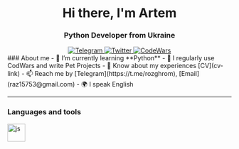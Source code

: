 <div id="header" align="center">

<h1>Hi there, I'm Artem</h1>
<h3>Python Developer from Ukraine</h3>
</div>
<div id="socials" align="center">
<a href="https://t.me/rozghrom">
    <img src="https://img.shields.io/badge/Telegram-black?style=for-the-badge&logo=Telegram&logoColor=white" alt="Telegram"/>
</a>
<a href="https://x.com/rozghrom">
    <img src="https://img.shields.io/badge/Twitter-black?style=for-the-badge&logo=Twitter&logoColor=white" alt="Twitter"/>
</a>
<a href="https://www.codewars.com/users/rozghrom">
    <img src="https://img.shields.io/badge/CodeWars-black?style=for-the-badge&logo=codewars&logoColor=white" alt="CodeWars"/>
</a>
</div>
### About me
- 🧠 I’m currently learning **Python**
- 📝 I regularly use CodWars and write Pet Projects
- 📄 Know about my experiences [CV](cv-link)
- 📫 Reach me by [Telegram](https://t.me/rozghrom), [Email](raz15753@gmail.com)
- 🌍 I speak English
  
---

### Languages and tools

<img src="https://cdn.jsdelivr.net/gh/devicons/devicon/icons/javascript/javascript-original.svg" title="js" width="40" height="40"/>&nbsp;

<!--
**rozghrom/rozghrom** is a ✨ _special_ ✨ repository because its `README.md` (this file) appears on your GitHub profile.

Here are some ideas to get you started:

- 🔭 I’m currently working on ...
- 🌱 I’m currently learning ...
- 👯 I’m looking to collaborate on ...
- 🤔 I’m looking for help with ...
- 💬 Ask me about ...
- 📫 How to reach me: ...
- 😄 Pronouns: ...
- ⚡ Fun fact: ...
-->
